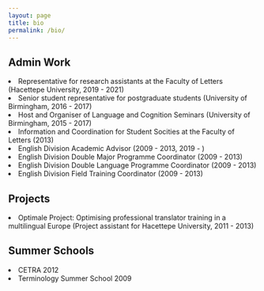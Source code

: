 ```yaml
---
layout: page
title: bio
permalink: /bio/
---
```


<p><h2>Admin Work</h2>
<li>Representative for research assistants at the Faculty of Letters (Hacettepe University, 2019 - 2021)</li>
<li>Senior student representative for postgraduate students (University of Birmingham, 2016 - 2017)</li>
<li>Host and Organiser of Language and Cognition Seminars (University of Birmingham, 2015 - 2017)</li>
<li>Information and Coordination for Student Socities at the Faculty of Letters (2013)</li>
<li>English Division Academic Advisor (2009 - 2013, 2019 - )</li>
<li>English Division Double Major Programme Coordinator (2009 - 2013)</li>
<li>English Division Double Language Programme Coordinator (2009 - 2013)</li>
<li>English Division Field Training Coordinator (2009 - 2013)</li>

<p><h2>Projects</h2>
<li>Optimale Project: Optimising professional translator training in a multilingual Europe (Project assistant for Hacettepe University, 2011 - 2013)</li>

<p><h2>Summer Schools</h2>
<li>CETRA 2012</li>
<li>Terminology Summer School 2009</li>
